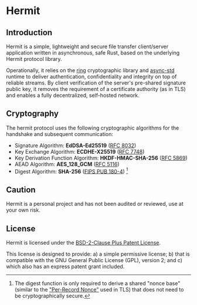 # Hermit

## Introduction

Hermit is a simple, lightweight and secure file transfer client/server application written in asynchronous, safe Rust, based on the underlying Hermit protocol library.

Operationally, it relies on the [ring](https://github.com/briansmith/ring) cryptographic library and [async-std](https://github.com/async-rs/async-std) runtime to deliver authentication, confidentiality and integrity on top of reliable streams. By client verification of the server's pre-shared signature public key, it removes the requirement of a certificate authority (as in TLS) and enables a fully decentralized, self-hosted network.

## Cryptography

The hermit protocol uses the following cryptographic algorithms for the handshake and subsequent communication:

- Signature Algorithm: **EdDSA-Ed25519** ([RFC 8032](https://datatracker.ietf.org/doc/html/rfc8032))
- Key Exchange Algorithm: **ECDHE-X25519** ([RFC 7748](https://datatracker.ietf.org/doc/html/rfc7748))
- Key Derivation Function Algorithm: **HKDF-HMAC-SHA-256** ([RFC 5869](https://datatracker.ietf.org/doc/html/rfc5869))
- AEAD Algorithm: **AES_128_GCM** ([RFC 5116](https://datatracker.ietf.org/doc/html/rfc5116))
- Digest Algorithm: **SHA-256** ([FIPS PUB 180-4](https://nvlpubs.nist.gov/nistpubs/FIPS/NIST.FIPS.180-4.pdf)) [^1]

[^1]: The digest function is only required to derive a shared "nonce base" (similar to the ["Per-Record Nonce"](https://datatracker.ietf.org/doc/html/rfc8446#section-5.3) used in TLS) that does not need to be cryptographically secure.

## Caution

Hermit is a personal project and has not been audited or reviewed, use at your own risk.

## License

Hermit is licensed under the [BSD-2-Clause Plus Patent License](https://spdx.org/licenses/BSD-2-Clause-Patent.html).

This license is designed to provide: a) a simple permissive license; b) that is compatible with the GNU General Public License (GPL), version 2; and c) which also has an express patent grant included.

